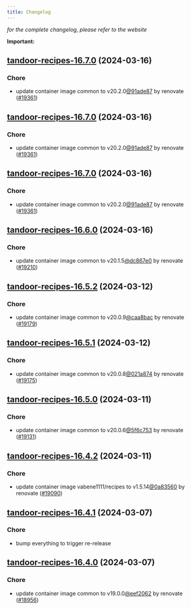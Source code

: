 ```yaml
---
title: Changelog
---
```



*for the complete changelog, please refer to the website*

**Important:**


## [tandoor-recipes-16.7.0](https://github.com/truecharts/charts/compare/tandoor-recipes-16.6.0...tandoor-recipes-16.7.0) (2024-03-16)

### Chore



- update container image common to v20.2.0[@91ade87](https://github.com/91ade87) by renovate ([#19361](https://github.com/truecharts/charts/issues/19361))


## [tandoor-recipes-16.7.0](https://github.com/truecharts/charts/compare/tandoor-recipes-16.6.0...tandoor-recipes-16.7.0) (2024-03-16)

### Chore



- update container image common to v20.2.0[@91ade87](https://github.com/91ade87) by renovate ([#19361](https://github.com/truecharts/charts/issues/19361))


## [tandoor-recipes-16.7.0](https://github.com/truecharts/charts/compare/tandoor-recipes-16.6.0...tandoor-recipes-16.7.0) (2024-03-16)

### Chore



- update container image common to v20.2.0[@91ade87](https://github.com/91ade87) by renovate ([#19361](https://github.com/truecharts/charts/issues/19361))


## [tandoor-recipes-16.6.0](https://github.com/truecharts/charts/compare/tandoor-recipes-16.5.2...tandoor-recipes-16.6.0) (2024-03-16)

### Chore



- update container image common to v20.1.5[@dc867e0](https://github.com/dc867e0) by renovate ([#19210](https://github.com/truecharts/charts/issues/19210))


## [tandoor-recipes-16.5.2](https://github.com/truecharts/charts/compare/tandoor-recipes-16.5.1...tandoor-recipes-16.5.2) (2024-03-12)

### Chore



- update container image common to v20.0.9[@caa8bac](https://github.com/caa8bac) by renovate ([#19179](https://github.com/truecharts/charts/issues/19179))


## [tandoor-recipes-16.5.1](https://github.com/truecharts/charts/compare/tandoor-recipes-16.5.0...tandoor-recipes-16.5.1) (2024-03-12)

### Chore



- update container image common to v20.0.8[@021a874](https://github.com/021a874) by renovate ([#19175](https://github.com/truecharts/charts/issues/19175))


## [tandoor-recipes-16.5.0](https://github.com/truecharts/charts/compare/tandoor-recipes-16.4.2...tandoor-recipes-16.5.0) (2024-03-11)

### Chore



- update container image common to v20.0.6[@5f6c753](https://github.com/5f6c753) by renovate ([#19131](https://github.com/truecharts/charts/issues/19131))


## [tandoor-recipes-16.4.2](https://github.com/truecharts/charts/compare/tandoor-recipes-16.4.1...tandoor-recipes-16.4.2) (2024-03-11)

### Chore



- update container image vabene1111/recipes to v1.5.14[@0a83560](https://github.com/0a83560) by renovate ([#19090](https://github.com/truecharts/charts/issues/19090))


## [tandoor-recipes-16.4.1](https://github.com/truecharts/charts/compare/tandoor-recipes-16.4.0...tandoor-recipes-16.4.1) (2024-03-07)

### Chore



- bump everything to trigger re-release


## [tandoor-recipes-16.4.0](https://github.com/truecharts/charts/compare/tandoor-recipes-16.3.0...tandoor-recipes-16.4.0) (2024-03-07)

### Chore



- update container image common to v19.0.0[@eef2062](https://github.com/eef2062) by renovate ([#18956](https://github.com/truecharts/charts/issues/18956))

